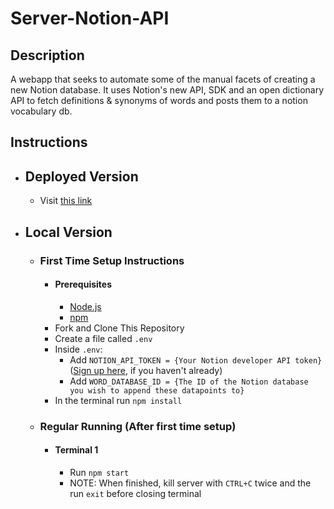 # Server-Notion-API

## Description
A webapp that seeks to automate some of the manual facets of creating a new Notion database. It uses Notion's new API, SDK and an open dictionary API to fetch definitions & synonyms of words and posts them to a notion vocabulary db.

## Instructions
- ## Deployed Version
    - Visit [this link]()
- ## Local Version
    - ### First Time Setup Instructions
        - #### Prerequisites
            - [Node.js](https://nodejs.org/en/)
            - [npm](https://www.npmjs.com/get-npm)
        - Fork and Clone This Repository
        - Create a file called `.env`
        - Inside `.env`:
            - Add `NOTION_API_TOKEN = {Your Notion developer API token}` ([Sign up here](https://developers.notion.com/), if you haven't already)
            - Add `WORD_DATABASE_ID = {The ID of the Notion database you wish to append these datapoints to}`
        - In the terminal run `npm install`
    - ### Regular Running (After first time setup)
        - #### Terminal 1
            - Run `npm start`
            - NOTE: When finished, kill server with `CTRL+C` twice and the run `exit` before closing terminal

